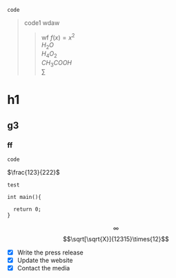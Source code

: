 `code`

> code1   wdaw
>
>> wf
>>$f(x) = x^2$  
>>$H_2O$  
>>$H_{4}O_{2}$  
>>$CH_3COOH$  
>>$\sum$
>>

# h1

## g3

### ff

``code ``

$\frac{123}{222}$

``test ``  
```
int main(){

  return 0;
}
```
$$\infty$$
$$\sqrt[\sqrt{X}]{12315}\times{12}$$

- [X] Write the press release
- [X] Update the website
- [X] Contact the media
